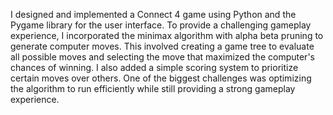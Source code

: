 I designed and implemented a Connect 4 game using Python and the Pygame library for the user interface. To provide a challenging gameplay experience, I incorporated the minimax algorithm with alpha beta pruning to generate computer moves. This involved creating a game tree to evaluate all possible moves and selecting the move that maximized the computer's chances of winning. I also added a simple scoring system to prioritize certain moves over others. One of the biggest challenges was optimizing the algorithm to run efficiently while still providing a strong gameplay experience. 
